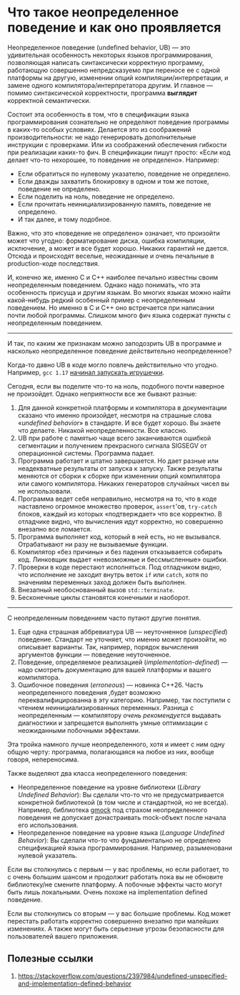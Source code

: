 # Что такое неопределенное поведение и как оно проявляется

Неопределенное поведение (undefined behavior, UB) — это удивительная особенность некоторых языков программирования,
позволяющая написать синтаксически корректную программу, работающую совершенно непредсказуемо при переносе ее с одной платформы на другую, изменении опций компиляции/интерпретации, и замене одного компилятора/интерпретатора другим. И главное — помимо синтаксической корректности, программа **выглядит** корректной семантически.

Состоит эта особенность в том, что в спецификации языка программирования сознательно
не определяют поведение программы в каких-то особых условиях. Делается это из соображений производительности: не надо генерировать дополнительные инструкции с проверками. Или из соображений обеспечения гибкости при реализации каких-то фич.
В спецификации пишут просто: «Если код делает что-то нехорошее, то поведение не определено». Например:
- Если обратиться по нулевому указателю, поведение не определено.
- Если дважды захватить блокировку в одном и том же потоке, поведение не определено.
- Если поделить на ноль, поведение не определено.
- Если прочитать неинициализированную память, поведение не определено.
- И так далее, и тому подобное.

Важно, что это «поведение не определено» означает, что произойти может что угодно: форматирование диска, ошибка компиляции, исключение, а может и все будет хорошо. Никаких гарантий не дается. Отсюда и происходят веселые, неожиданные и очень печальные
в production-коде последствия.

И, конечно же, именно C и C++ наиболее печально известны своим неопределенным поведением.
Однако надо понимать, что эта особенность присуща и другим языкам. Во многих языках можно найти какой-нибудь редкий особенный пример с неопределенным поведением. Но именно в C и C++ оно встречается при написании почти любой программы. Слишком много фич языка содержат пункты с неопределенным поведением.

----

И так, по каким же признакам можно заподозрить UB в программе и насколько неопределенное поведение действительно неопределенное?

Когда-то давно UB в коде могло повлечь действительно что угодно. Например, `gcc 1.17` [начинал запускать игрушечки](https://feross.org/gcc-ownage/).

Сегодня, если вы поделите что-то на ноль, подобного почти наверное не произойдет. Однако неприятности все же бывают разные:

1. Для данной конкретной платформы и компилятора в документации сказано что именно произойдет, несмотря на страшные слова «_undefined behavior_» в стандарте. И все будет хорошо. Вы знаете что делаете. Никакой неопределенности. Все классно.
2. UB при работе с памятью чаще всего заканчиваются ошибкой сегментации и получением прекрасного сигнала SIGSEGV от операционной системы. Программа падает.
3. Программа работает и штатно завершается. Но дает разные или неадекватные результаты от запуска к запуску. Также результаты меняются от сборки к сборке при изменении опций компилятора или самого компилятора. Никаких генераторов случайных чисел вы не использовали.
4. Программа ведет себя неправильно, несмотря на то, что в коде наставлено огромное множество проверок, `assert`'ов, `try-catch` блоков, каждый из которых «подтверждает» что все корректно. В отладчике видно, что вычисления идут корректно, но совершенно внезапно все ломается.
5. Программа выполняет код, который в ней есть, но не вызывался. Отрабатывают ни разу не вызываемые функции.
6. Компилятор «без причины» и без падения отказывается собирать код. Линковщик выдает «невозможные и бессмысленные» ошибки.
7. Проверки в коде перестают исполняться. Под отладчиком видно, что исполнение не заходит внутрь веток `if` или `catch`, хотя по значениям переменных заход должен быть выполнен.
8. Внезапный необоснованный вызов `std::terminate`.
9. Бесконечные циклы становятся конечными и наоборот.

---

С неопределенным поведением часто путают другие понятия.
1. Еще одна страшная аббревиатура UB — неуточненное (_unspecified_) поведение. Стандарт не уточняет, что именно может произойти, но описывает варианты. Так, например, порядок вычисления аргументов функции — поведение неуточненное.
2. Поведение, определяемое реализацией (_implementation-defined_) — надо смотреть документацию для вашей платформы и вашего компилятора.
3. Ошибочное поведения (_erroneous_) — новинка C++26. Часть неопределенного поведения ,будет возможно переквалифицированна в эту категорию. Например, так поступили с чтением неинициализированных переменных. Разница с неопределенным — компилятору *очень рекомендуется* выдавать диагностики и запрещается выполнять умные оптимизации с неожиданными побочными эффектами.

Эта тройка намного лучше неопределенного, хотя и имеет с ним одну общую черту: программа, полагающаяся на любое из них, вообще говоря, непереносима.

Также выделяют два класса неопределенного поведения:

- Неопределенное поведение на уровне библиотеки
(*Library Undefined Behavior*): Вы сделали что-то что не предусматривается конкретной библиотекой (в том числе и стандартной, но не всегда). Например, библиотека [gmock](https://google.github.io/googletest/gmock_for_dummies.html) под страхом неопределенного поведения не допускает донастраивать mock-объект после начала его использования.
- Неопределенное поведение на уровне языка (*Language Undefined Behavior*): Вы сделали что-то что фундаментально не определено спецификацией языка программирования. Например, разыменовани нулевой указатель.

Если вы столкнулись с первым — у вас проблемы, но если работает, то с очень большим шансом и продолжит работать пока вы не обновите библиотеку/не смените платформу. А побочные эффекты часто могут быть лишь локальными. Очень похоже на implementation defined поведение.

Если вы столкнулись со вторым — у вас большие проблемы. Код может перестать работать корректно совершенно внезапно при малейших изменениях. А также могут быть серьезные угрозы безопасности для пользователей вашего приложения.

## Полезные ссылки
1. https://stackoverflow.com/questions/2397984/undefined-unspecified-and-implementation-defined-behavior
